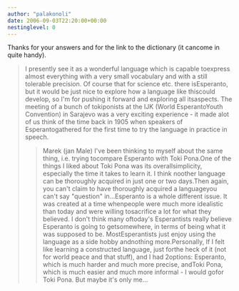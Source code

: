 ```yaml
---
author: "palakonoli"
date: 2006-09-03T22:20:00+00:00
nestinglevel: 0
---
```

Thanks for your answers and for the link to the dictionary (it cancome in quite handy).
> I presently see it as a wonderful language which is capable toexpress
> almost everything with a very small vocabulary and with a still
> tolerable precision. Of course that for science etc. there isEsperanto,
> but it would be just nice to explore how a language like thiscould
> develop, so I'm for pushing it forward and exploring all itsaspects.
> The meeting of a bunch of tokiponists at the IJK (World EsperantoYouth
> Convention) in Sarajevo was a very exciting experience - it made alot
> of us think of the time back in 1905 when speakers of Esperantogathered
> for the first time to try the language in practice in speech.
>> Marek (jan Male)
>I've been thinking to myself about the same thing, i.e. trying tocompare Esperanto with Toki Pona.One of the things I liked about Toki Pona was its overallsimplicity, especially the time it takes to learn it. I think noother language can be thoroughly acquired in just one or two days.Then again, you can't claim to have thoroughly acquired a languageyou can't say "question" in...Esperanto is a whole different issue. It was created at a time whenpeople were much more idealistic than today and were willing tosacrifice a lot for what they believed. I don't think many oftoday's Esperantists really believe Esperanto is going to getsomewhere, in terms of being what it was supposed to be. MostEsperantists just enjoy using the language as a side hobby andnothing more.Personally, If I felt like learning a constructed language, just forthe heck of it (not for world peace and that stuff), and I had 2options: Esperanto, which is much harder and much more precise, andToki Pona, which is much easier and much more informal - I would gofor Toki Pona. But maybe it's only me...